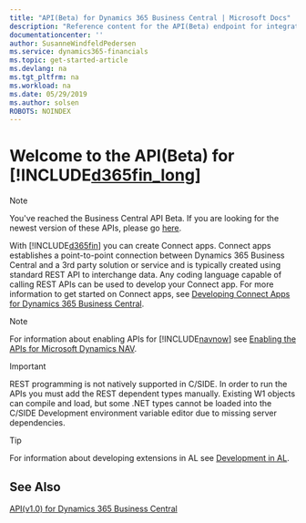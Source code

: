 ```yaml
---
title: "API(Beta) for Dynamics 365 Business Central | Microsoft Docs"
description: "Reference content for the API(Beta) endpoint for integration with Dynamics 365 Business Central."
documentationcenter: ''
author: SusanneWindfeldPedersen
ms.service: dynamics365-financials
ms.topic: get-started-article
ms.devlang: na
ms.tgt_pltfrm: na
ms.workload: na
ms.date: 05/29/2019
ms.author: solsen
ROBOTS: NOINDEX
---
```


# Welcome to the API(Beta) for [!INCLUDE[d365fin_long](../includes/d365fin_long_md.md)]

> [!NOTE]  
> You've reached the Business Central API Beta. If you are looking for the newest version of these APIs, please go [here](../api-reference/v1.0/index.md).

With [!INCLUDE[d365fin](../includes/d365fin_md.md)] you can create Connect apps. Connect apps establishes a point-to-point connection between Dynamics 365 Business Central and a 3rd party solution or service and is typically created using standard REST API to interchange data. Any coding language capable of calling REST APIs can be used to develop your Connect app. For more information to get started on Connect apps, see [Developing Connect Apps for Dynamics 365 Business Central](https://docs.microsoft.com/en-us/dynamics365/business-central/dev-itpro/developer/devenv-develop-connect-apps).

> [!NOTE]  
> For information about enabling APIs for [!INCLUDE[navnow](../includes/navnow_md.md)] see [Enabling the APIs for Microsoft Dynamics NAV](../enabling-apis-for-dynamics-nav.md).

> [!IMPORTANT]  
> REST programming is not natively supported in C/SIDE. In order to run the APIs you must add the REST dependent types manually. Existing W1 objects can compile and load, but some .NET types cannot be loaded into the C/SIDE Development environment variable editor due to missing server dependencies.

> [!TIP]  
> For information about developing extensions in AL see [Development in AL](https://docs.microsoft.com/en-us/dynamics365/business-central/dev-itpro/developer/devenv-dev-overview).

## See Also
[API(v1.0) for Dynamics 365 Business Central](../api-reference/v1.0/index.md)  